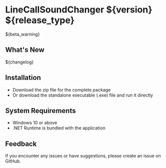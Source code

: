 # LineCallSoundChanger ${version} ${release_type}

${beta_warning}

## What's New
${changelog}

## Installation
- Download the zip file for the complete package
- Or download the standalone executable (.exe) file and run it directly

## System Requirements
- Windows 10 or above
- .NET Runtime is bundled with the application

## Feedback
If you encounter any issues or have suggestions, please create an issue on GitHub.
